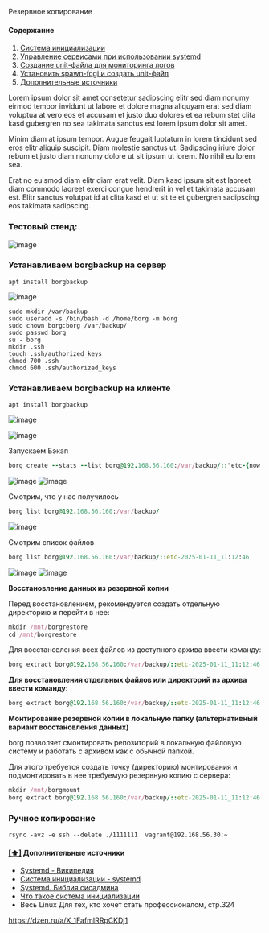 Резервное копирование

#### <a name='toc'>Содержание</a>

1. [Система инициализации](#initialization_system)
2. [Управление сервисами при использовании systemd](#managing_services)
3. [Создание unit-файла для мониторинга логов](#create_unit_file)
4. [Установить spawn-fcgi и создать unit-файл](#create_init_spawn)
5. [Дополнительные источники](#recommended_sources)

Lorem ipsum dolor sit amet consetetur sadipscing elitr sed diam nonumy eirmod tempor invidunt ut labore et dolore magna aliquyam erat sed diam voluptua at vero eos et accusam et justo duo dolores et ea rebum stet clita kasd gubergren no sea takimata sanctus est lorem ipsum dolor sit amet.

Minim diam at ipsum tempor. Augue feugait luptatum in lorem tincidunt sed eros elitr aliquip suscipit. Diam molestie sanctus ut. Sadipscing iriure dolor rebum et justo diam nonumy dolore ut sit ipsum ut lorem. No nihil eu lorem sea.

Erat no euismod diam elitr diam erat velit. Diam kasd ipsum sit est laoreet diam commodo laoreet exerci congue hendrerit in vel et takimata accusam est. Elitr sanctus volutpat id at clita kasd et ut sit te et gubergren sadipscing eos takimata sadipscing.

### Тестовый стенд:

![image](https://github.com/user-attachments/assets/ecd995b2-da3f-4f61-b28d-fc495362a613)


### Устанавливаем borgbackup на сервер 

```
apt install borgbackup
```

![image](https://github.com/user-attachments/assets/8e4b67df-7ecf-43d9-a74b-7194cb55dcb6)

```
sudo mkdir /var/backup
sudo useradd -s /bin/bash -d /home/borg -m borg
sudo chown borg:borg /var/backup/
sudo passwd borg
su - borg
mkdir .ssh
touch .ssh/authorized_keys
chmod 700 .ssh
chmod 600 .ssh/authorized_keys

```



### Устанавливаем borgbackup на клиенте

```
apt install borgbackup
```

![image](https://github.com/user-attachments/assets/1ec2760a-1729-4db1-a221-f01155998567)


![image](https://github.com/user-attachments/assets/92e1dbed-3304-4e87-800c-be8055eae65d)


Запускаем Бэкап

```ruby
borg create --stats --list borg@192.168.56.160:/var/backup/::"etc-{now:%Y-%m-%d_%H:%M:%S}" /etc
```

![image](https://github.com/user-attachments/assets/797d273a-0910-4b2f-8976-5c93fe0e8afd)
![image](https://github.com/user-attachments/assets/64fc6cd2-0815-45b0-910f-248c91a8aee5)

Смотрим, что у нас получилось

```ruby
borg list borg@192.168.56.160:/var/backup/
```

![image](https://github.com/user-attachments/assets/5f309f55-7156-472b-8605-6bd984daf266)

Смотрим список файлов

```ruby
borg list borg@192.168.56.160:/var/backup/::etc-2025-01-11_11:12:46
```

![image](https://github.com/user-attachments/assets/79e2285a-a9cd-4dbb-878f-5f4f98b7712d)
![image](https://github.com/user-attachments/assets/3ef67d64-35ae-43a2-84d0-9d4d02283aac)


**Восстановление данных из резервной копии**

Перед восстановлением, рекомендуется создать отдельную директорию и перейти в нее:

```ruby
mkdir /mnt/borgrestore
cd /mnt/borgrestore
```

Для восстановления всех файлов из доступного архива ввести команду:

```ruby
borg extract borg@192.168.56.160:/var/backup/::etc-2025-01-11_11:12:46
```

**Для восстановления отдельных файлов или директорий из архива ввести команду:**

```ruby
borg extract borg@192.168.56.160:/var/backup/::etc-2025-01-11_11:12:46 etc/passwd
```

**Монтирование резервной копии в локальную папку (альтернативный вариант восстановления данных)**

borg позволяет смонтировать репозиторий в локальную файловую систему и работать с архивом как с обычной папкой.

Для этого требуется создать точку (директорию) монтирования и подмонтировать в нее требуемую резервную копию с сервера:

```ruby
mkdir /mnt/borgmount
borg extract borg@192.168.56.160:/var/backup/::etc-2025-01-11_11:12:46 /mnt/borgmount
```















### Ручное копирование

```
rsync -avz -e ssh --delete ./1111111  vagrant@192.168.56.30:~
```




#### [[⬆]](#toc) <a name='recommended_sources'>Дополнительные источники</a>

- [Systemd - Википедия](https://ru.wikipedia.org/wiki/Systemd)
- [Система инициализации - systemd](https://basis.gnulinux)
- [Systemd. Библия сисадмина](https://habr.com/ru/companies/)
- [Что такое система инициализации](https://pikabu.ru/story)
- Весь Linux Для тех, кто хочет стать профессионалом, стр.324

https://dzen.ru/a/X_1FafmIRRpCKDj1
